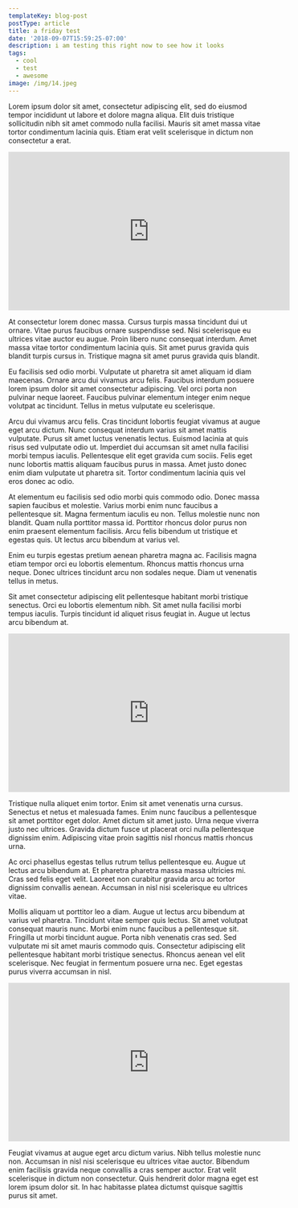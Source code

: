 ```yaml
---
templateKey: blog-post
postType: article
title: a friday test
date: '2018-09-07T15:59:25-07:00'
description: i am testing this right now to see how it looks
tags:
  - cool
  - test
  - awesome
image: /img/14.jpeg
---
```

Lorem ipsum dolor sit amet, consectetur adipiscing elit, sed do eiusmod tempor incididunt ut labore et dolore magna aliqua. Elit duis tristique sollicitudin nibh sit amet commodo nulla facilisi. Mauris sit amet massa vitae tortor condimentum lacinia quis. Etiam erat velit scelerisque in dictum non consectetur a erat. 



<iframe width="560" height="315" src="https://www.youtube.com/embed/4cfmEgpOOZk" frameborder="0" allow="autoplay; encrypted-media" allowfullscreen></iframe>



At consectetur lorem donec massa. Cursus turpis massa tincidunt dui ut ornare. Vitae purus faucibus ornare suspendisse sed. Nisi scelerisque eu ultrices vitae auctor eu augue. Proin libero nunc consequat interdum. Amet massa vitae tortor condimentum lacinia quis. Sit amet purus gravida quis blandit turpis cursus in. Tristique magna sit amet purus gravida quis blandit. 







Eu facilisis sed odio morbi. Vulputate ut pharetra sit amet aliquam id diam maecenas. Ornare arcu dui vivamus arcu felis. Faucibus interdum posuere lorem ipsum dolor sit amet consectetur adipiscing. Vel orci porta non pulvinar neque laoreet. Faucibus pulvinar elementum integer enim neque volutpat ac tincidunt. Tellus in metus vulputate eu scelerisque.



Arcu dui vivamus arcu felis. Cras tincidunt lobortis feugiat vivamus at augue eget arcu dictum. Nunc consequat interdum varius sit amet mattis vulputate. Purus sit amet luctus venenatis lectus. Euismod lacinia at quis risus sed vulputate odio ut. Imperdiet dui accumsan sit amet nulla facilisi morbi tempus iaculis. Pellentesque elit eget gravida cum sociis. Felis eget nunc lobortis mattis aliquam faucibus purus in massa. Amet justo donec enim diam vulputate ut pharetra sit. Tortor condimentum lacinia quis vel eros donec ac odio. 







At elementum eu facilisis sed odio morbi quis commodo odio. Donec massa sapien faucibus et molestie. Varius morbi enim nunc faucibus a pellentesque sit. Magna fermentum iaculis eu non. Tellus molestie nunc non blandit. Quam nulla porttitor massa id. Porttitor rhoncus dolor purus non enim praesent elementum facilisis. Arcu felis bibendum ut tristique et egestas quis. Ut lectus arcu bibendum at varius vel.



Enim eu turpis egestas pretium aenean pharetra magna ac. Facilisis magna etiam tempor orci eu lobortis elementum. Rhoncus mattis rhoncus urna neque. Donec ultrices tincidunt arcu non sodales neque. Diam ut venenatis tellus in metus. 





Sit amet consectetur adipiscing elit pellentesque habitant morbi tristique senectus. Orci eu lobortis elementum nibh. Sit amet nulla facilisi morbi tempus iaculis. Turpis tincidunt id aliquet risus feugiat in. Augue ut lectus arcu bibendum at.

<iframe width="560" height="315" src="https://www.youtube.com/embed/yXrlhebkpIQ" frameborder="0" allow="autoplay; encrypted-media" allowfullscreen></iframe>

Tristique nulla aliquet enim tortor. Enim sit amet venenatis urna cursus. Senectus et netus et malesuada fames. Enim nunc faucibus a pellentesque sit amet porttitor eget dolor. Amet dictum sit amet justo. Urna neque viverra justo nec ultrices. Gravida dictum fusce ut placerat orci nulla pellentesque dignissim enim. Adipiscing vitae proin sagittis nisl rhoncus mattis rhoncus urna. 





Ac orci phasellus egestas tellus rutrum tellus pellentesque eu. Augue ut lectus arcu bibendum at. Et pharetra pharetra massa massa ultricies mi. Cras sed felis eget velit. Laoreet non curabitur gravida arcu ac tortor dignissim convallis aenean. Accumsan in nisl nisi scelerisque eu ultrices vitae.



Mollis aliquam ut porttitor leo a diam. Augue ut lectus arcu bibendum at varius vel pharetra. Tincidunt vitae semper quis lectus. Sit amet volutpat consequat mauris nunc. Morbi enim nunc faucibus a pellentesque sit. Fringilla ut morbi tincidunt augue. Porta nibh venenatis cras sed. Sed vulputate mi sit amet mauris commodo quis. Consectetur adipiscing elit pellentesque habitant morbi tristique senectus. Rhoncus aenean vel elit scelerisque. Nec feugiat in fermentum posuere urna nec. Eget egestas purus viverra accumsan in nisl. 



<iframe width="560" height="315" src="https://www.youtube.com/embed/joq114XAPM8" frameborder="0" allow="autoplay; encrypted-media" allowfullscreen></iframe>





Feugiat vivamus at augue eget arcu dictum varius. Nibh tellus molestie nunc non. Accumsan in nisl nisi scelerisque eu ultrices vitae auctor. Bibendum enim facilisis gravida neque convallis a cras semper auctor. Erat velit scelerisque in dictum non consectetur. Quis hendrerit dolor magna eget est lorem ipsum dolor sit. In hac habitasse platea dictumst quisque sagittis purus sit amet.
